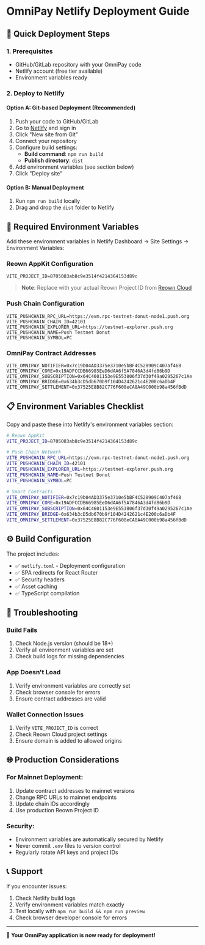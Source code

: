 # OmniPay Netlify Deployment Guide

## 🚀 Quick Deployment Steps

### 1. Prerequisites
- GitHub/GitLab repository with your OmniPay code
- Netlify account (free tier available)
- Environment variables ready

### 2. Deploy to Netlify

#### Option A: Git-based Deployment (Recommended)
1. Push your code to GitHub/GitLab
2. Go to [Netlify](https://netlify.com) and sign in
3. Click "New site from Git"
4. Connect your repository
5. Configure build settings:
   - **Build command**: `npm run build`
   - **Publish directory**: `dist`
6. Add environment variables (see section below)
7. Click "Deploy site"

#### Option B: Manual Deployment
1. Run `npm run build` locally
2. Drag and drop the `dist` folder to Netlify

## 🔐 Required Environment Variables

Add these environment variables in Netlify Dashboard → Site Settings → Environment Variables:

### **Reown AppKit Configuration**
```
VITE_PROJECT_ID=8705083ab8c9e3514f4214364153d89c
```
> **Note**: Replace with your actual Reown Project ID from [Reown Cloud](https://cloud.reown.com)

### **Push Chain Configuration**
```
VITE_PUSHCHAIN_RPC_URL=https://evm.rpc-testnet-donut-node1.push.org
VITE_PUSHCHAIN_CHAIN_ID=42101
VITE_PUSHCHAIN_EXPLORER_URL=https://testnet-explorer.push.org
VITE_PUSHCHAIN_NAME=Push Testnet Donut
VITE_PUSHCHAIN_SYMBOL=PC
```

### **OmniPay Contract Addresses**
```
VITE_OMNIPAY_NOTIFIER=0x7c19b04AD3375e3710e5bBF4C528909C407af46B
VITE_OMNIPAY_CORE=0x19ADFCCDB66985EeD6dAA6f5A7846A3d4fd86b9D
VITE_OMNIPAY_SUBSCRIPTION=0x64C4601153e9E553806f37d30f49a0295267c1Ae
VITE_OMNIPAY_BRIDGE=0x634b3cD5db670b9f104D4242621c4E200c6aDb4F
VITE_OMNIPAY_SETTLEMENT=0x37525E8B82C776F608eCA8A49C000b98a456fBdD
```

## 📋 Environment Variables Checklist

Copy and paste these into Netlify's environment variables section:

```bash
# Reown AppKit
VITE_PROJECT_ID=8705083ab8c9e3514f4214364153d89c

# Push Chain Network
VITE_PUSHCHAIN_RPC_URL=https://evm.rpc-testnet-donut-node1.push.org
VITE_PUSHCHAIN_CHAIN_ID=42101
VITE_PUSHCHAIN_EXPLORER_URL=https://testnet-explorer.push.org
VITE_PUSHCHAIN_NAME=Push Testnet Donut
VITE_PUSHCHAIN_SYMBOL=PC

# Smart Contracts
VITE_OMNIPAY_NOTIFIER=0x7c19b04AD3375e3710e5bBF4C528909C407af46B
VITE_OMNIPAY_CORE=0x19ADFCCDB66985EeD6dAA6f5A7846A3d4fd86b9D
VITE_OMNIPAY_SUBSCRIPTION=0x64C4601153e9E553806f37d30f49a0295267c1Ae
VITE_OMNIPAY_BRIDGE=0x634b3cD5db670b9f104D4242621c4E200c6aDb4F
VITE_OMNIPAY_SETTLEMENT=0x37525E8B82C776F608eCA8A49C000b98a456fBdD
```

## ⚙️ Build Configuration

The project includes:
- ✅ `netlify.toml` - Deployment configuration
- ✅ SPA redirects for React Router
- ✅ Security headers
- ✅ Asset caching
- ✅ TypeScript compilation

## 🔧 Troubleshooting

### Build Fails
1. Check Node.js version (should be 18+)
2. Verify all environment variables are set
3. Check build logs for missing dependencies

### App Doesn't Load
1. Verify environment variables are correctly set
2. Check browser console for errors
3. Ensure contract addresses are valid

### Wallet Connection Issues
1. Verify `VITE_PROJECT_ID` is correct
2. Check Reown Cloud project settings
3. Ensure domain is added to allowed origins

## 🌐 Production Considerations

### For Mainnet Deployment:
1. Update contract addresses to mainnet versions
2. Change RPC URLs to mainnet endpoints
3. Update chain IDs accordingly
4. Use production Reown Project ID

### Security:
- Environment variables are automatically secured by Netlify
- Never commit `.env` files to version control
- Regularly rotate API keys and project IDs

## 📞 Support

If you encounter issues:
1. Check Netlify build logs
2. Verify environment variables match exactly
3. Test locally with `npm run build && npm run preview`
4. Check browser developer console for errors

---

**🎉 Your OmniPay application is now ready for deployment!**